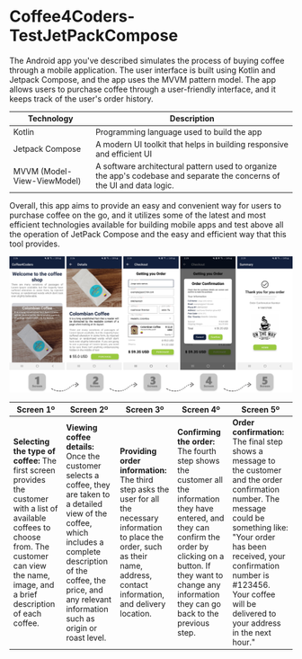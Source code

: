 # Coffee4Coders-TestJetPackCompose

The Android app you've described simulates the process of buying coffee through a mobile application. The user interface is built using Kotlin and Jetpack Compose, and the app uses the MVVM pattern model. The app allows users to purchase coffee through a user-friendly interface, and it keeps track of the user's order history.

| Technology | Description |
| --- | --- |
| Kotlin | Programming language used to build the app |
| Jetpack Compose | A modern UI toolkit that helps in building responsive and efficient UI |
| MVVM (Model-View-ViewModel) |  A software architectural pattern used to organize the app's codebase and separate the concerns of the UI and data logic. |

Overall, this app aims to provide an easy and convenient way for users to purchase coffee on the go, and it utilizes some of the latest and most efficient technologies available for building mobile apps and test above all the operation of JetPack Compose and the easy and efficient way that this tool provides.

<img src="https://github.com/Jesr2104/Coffee4Coders-TestJetPackCompose/blob/e999b7050a8c8dc16126e2ce8d4226d22c713d7e/Screen-Apps.png">

| Screen 1º | Screen 2º |  Screen 3º |  Screen 4º |  Screen 5º |
| --- | --- | --- | --- | --- |
|**Selecting the type of coffee:** The first screen provides the customer with a list of available coffees to choose from. The customer can view the name, image, and a brief description of each coffee. |**Viewing coffee details:** Once the customer selects a coffee, they are taken to a detailed view of the coffee, which includes a complete description of the coffee, the price, and any relevant information such as origin or roast level. |**Providing order information:** The third step asks the user for all the necessary information to place the order, such as their name, address, contact information, and delivery location. |**Confirming the order:** The fourth step shows the customer all the information they have entered, and they can confirm the order by clicking on a button. If they want to change any information they can go back to the previous step. |**Order confirmation:** The final step shows a message to the customer and the order confirmation number. The message could be something like: "Your order has been received, your confirmation number is #123456. Your coffee will be delivered to your address in the next hour." |
